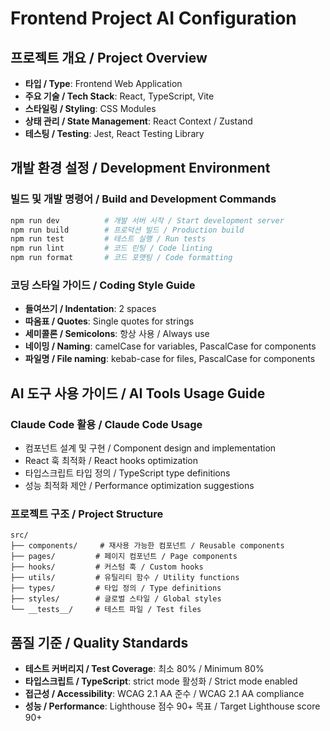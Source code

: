 # Frontend Project AI Configuration

## 프로젝트 개요 / Project Overview
- **타입 / Type**: Frontend Web Application
- **주요 기술 / Tech Stack**: React, TypeScript, Vite
- **스타일링 / Styling**: CSS Modules
- **상태 관리 / State Management**: React Context / Zustand
- **테스팅 / Testing**: Jest, React Testing Library

## 개발 환경 설정 / Development Environment

### 빌드 및 개발 명령어 / Build and Development Commands
```bash
npm run dev          # 개발 서버 시작 / Start development server
npm run build        # 프로덕션 빌드 / Production build
npm run test         # 테스트 실행 / Run tests
npm run lint         # 코드 린팅 / Code linting
npm run format       # 코드 포맷팅 / Code formatting
```

### 코딩 스타일 가이드 / Coding Style Guide
- **들여쓰기 / Indentation**: 2 spaces
- **따옴표 / Quotes**: Single quotes for strings
- **세미콜론 / Semicolons**: 항상 사용 / Always use
- **네이밍 / Naming**: camelCase for variables, PascalCase for components
- **파일명 / File naming**: kebab-case for files, PascalCase for components

## AI 도구 사용 가이드 / AI Tools Usage Guide

### Claude Code 활용 / Claude Code Usage
- 컴포넌트 설계 및 구현 / Component design and implementation
- React 훅 최적화 / React hooks optimization
- 타입스크립트 타입 정의 / TypeScript type definitions
- 성능 최적화 제안 / Performance optimization suggestions

### 프로젝트 구조 / Project Structure
```
src/
├── components/     # 재사용 가능한 컴포넌트 / Reusable components
├── pages/         # 페이지 컴포넌트 / Page components
├── hooks/         # 커스텀 훅 / Custom hooks
├── utils/         # 유틸리티 함수 / Utility functions
├── types/         # 타입 정의 / Type definitions
├── styles/        # 글로벌 스타일 / Global styles
└── __tests__/     # 테스트 파일 / Test files
```

## 품질 기준 / Quality Standards
- **테스트 커버리지 / Test Coverage**: 최소 80% / Minimum 80%
- **타입스크립트 / TypeScript**: strict mode 활성화 / Strict mode enabled
- **접근성 / Accessibility**: WCAG 2.1 AA 준수 / WCAG 2.1 AA compliance
- **성능 / Performance**: Lighthouse 점수 90+ 목표 / Target Lighthouse score 90+
